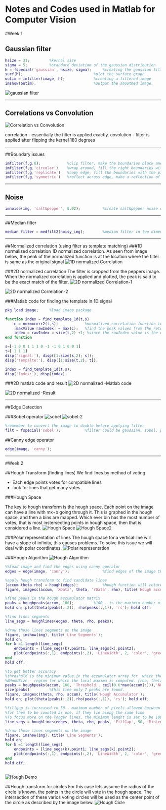 # Notes and Codes used in Matlab for Computer Vision

#Week 1

## Gaussian filter
```Matlab
hsize = 31;			%kernal size
sigma = 5;			%standard deviation of the gaussian distribution
h = fspecial('gaussian', hsize, sigma);		%creating the gaussian filter
surf(h);								%plot the surface graph
outim = imfilter(image, h);	 			%creating a filtered image
imshow(outim);							%output the smoothed image. 
```


![gaussian filter](https://github.com/radrajith/OpenCV_learn/blob/master/notes_images/gaussian.PNG?raw=true)
***
## Correlations vs Convolution

![Correlation vs Convolution](https://github.com/radrajith/OpenCV_learn/blob/master/notes_images/correlation_convolution.PNG?raw=true)

correlation - essentially the filter is applied exactly. 
covolution - filter is applied after flipping the kernel 180 degrees
***
##Boundary issues

```Matlab
imfilter(f,g,0);			%clip filter, make the boundaries black and then apply filter
imfilter(f,g,'circular') 	%wrap around, fill the right boundaries with the pixel on the left of the image, sort wrapping a paper and making it periodic and then apply filter
imfilter(f,g,'replicate')	%copy edge, fill the boundaries with the pixel on the edge.(extend the pixel on the edge) and then apply filter
imfilter(f,g,'symmetric')	%reflect across edge, make a reflection of the edge for the size of the boundary and then apply the filter
```
***
## Noise
```Matlab
imnoise(img, 'salt&pepper', 0.02);			%create salt&pepper noise on the image
```

***
##Median filter
```Matlab
median filter = medfilt2(noisy_img);		%median filter in two dimension
```
***
##Normalized correlation (using filter as template matching)
###1D normalized correlation
1D normalized correlation. As seen from image below, the peak of the normalized function is at the location where the filter is same as the original signal
![1D normalized Correlation](https://github.com/radrajith/OpenCV_learn/blob/master/notes_images/normalized_correlation_1.PNG?raw=true)

###2D normalized correlation
The filter is cropped from the peppers image. When the normalized correlation is applied and plotted, the peak is said to be the exact match of the filter. 
![2D normalized Correlation-1](https://github.com/radrajith/OpenCV_learn/blob/master/notes_images/normalized_correlation_2.PNG?raw=true)

![2D normalized Correlation-2](https://github.com/radrajith/OpenCV_learn/blob/master/notes_images/normalized_correlation_3.PNG?raw=true)

###Matlab code for finding the template in 1D signal
```Matlab
pkg load image;		%load image package

function index = find_template_1d(t,s)
	c = normxcorr2(t,s);			%normalized correlation function to compare and return the output with peaks
	[maxValue rawIndex] = max(c); 	%find the peak values from the returned correlation
	index = rawIndex = size(t,2) +1; %since the rawIndex value is the end point we have to subract the size of the filter from it 
end function

s=[-1 0 0 1 1 1 0 -1 -1 0 1 0 0 1]
t=[ 1 1 1]
disp('signal:'), disp([1:size(s,2); s]);
disp('tempalte:'), disp([1:size(t,2); t]);

index = find_template_1d(t,s);
disp('Index:'), disp(index);
```
###2D matlab code and result
![2D normalized -Matlab code](https://github.com/radrajith/OpenCV_learn/blob/master/notes_images/normalized_correlation_4.PNG?raw=true)

![2D normalized -Result](https://github.com/radrajith/OpenCV_learn/blob/master/notes_images/normalized_correlation_5.PNG?raw=true)

***

##Edge Detection

###Sobel operator
![sobel](https://github.com/radrajith/OpenCV_learn/blob/master/notes_images/sobel_1.PNG?raw=true)
![sobel-2](https://github.com/radrajith/OpenCV_learn/blob/master/notes_images/sobel_2.PNG?raw=true)

```Matlab
%remember to convert the image to double before applying filter
filt = fspecial('sobel');			%filter could be gaussian, sobel, prewitt, roberts: search online for examples
```
##Canny edge operator
```Matlab
edge(image, 'canny');				
```

***
#Week 2

##Hough Transform (finding lines)
We find lines by method of voting
- Each edge points votes for compatible lines
- look for lines that get many votes. 

###Hough Space

The key to hough transform is the hough space. Each point on the image can have a line with mx+b going through it. This is graphed in the hough space, and then a bins are mapped. Which ever bin has the most number of votes, that is most instersecting points in hough space, then that is considered a line. 
![Hough Space](https://github.com/radrajith/OpenCV_learn/blob/master/notes_images/hough_1.PNG?raw=true)
![Hough Space2](https://github.com/radrajith/OpenCV_learn/blob/master/notes_images/hough_2.PNG?raw=true)

###Polar representation of lines
The hough space for a vertical line will have a slope of infinity, this causes problems. To solve this issue we will deal with polar coordinates.
![Polar representation](https://github.com/radrajith/OpenCV_learn/blob/master/notes_images/polar_1.PNG?raw=true)

###Hough Algorithm
![Hough Algorithm](https://github.com/radrajith/OpenCV_learn/blob/master/notes_images/hough_algorithm.PNG?raw=true)

```Matlab
%%load image and find the edges using canny operator
edges = edge(image, 'canny');   			%find edges of the image that has been loaded already, using canny operator

%apply hough transform to find candidate lines
[accum theta rho] = hough(edges);			%hough function will return accum - accumulator array, theta - vector of angles, rho - vector of radius values
figure, imagesc(accum, 'XData', theta, 'YData', rho), title('Hough accumulator');

%find peaks in the hough accumulator matrix
peaks = houghpeaks(accum, 100);			%100 - is the maximim number of peaks that we are interested in
hold on; plot(theta(peaks(:,2)), rho(peaks(:,1)), 'rs'); hold off;		%peak return y(radius),x(angle)

%find lines segments
line_segs = houghlines(edges, theta, rho, peaks);

%draw those lines segments on the image
figure, imshow(img), title('Line Segments');
hold on;
for k =1:length(line_segs)
	endpoints = [line_segs(k).point1; line_segs(k).point2];
	plot(endpoints(:,1), endpoints(:,2), 'LineWidth', 2, 'color', 'green');
end
hold off;

%to get better accuracy
%threshold is the minimum value in the accumulator array for  which the peak is recognized. in this case 0.6 times the max accumulator array value
%NHoodSize - region for which the local maxima is computed. [rho, theta] 
peaks = houghpeaks(accum, 100, 'Threshold', ceil(0.6*max(accum(:))),'NHoodSize', [5,5]);
size(peaks)			%this time only 7 peaks are found. 
figure, imagesc(theta, rho, accum), title('Hough Accumulator');
hold on; plot(theta(peaks(:,2)),rho(peaks(:,1)), 'rs'); hold off;

%fillgap is increased to 50 - maximum number of pixels allowed between two segments
%for them to be counted as one, if they lie along the same line 
%To focus more on the longer lines, the minimum lenght is set to be 100 pixels
line_segs = houghlines(edges, theta, rho, peaks, 'FillGap', 50, 'MinLength', 100);	 

%draw those lines segments on the image
figure, imshow(img), title('Line Segments');
hold on;
for k =1:length(line_segs)
	endpoints = [line_segs(k).point1; line_segs(k).point2];
	plot(endpoints(:,1), endpoints(:,2), 'LineWidth', 2, 'color', 'green');
end
hold off;
 	

```

![Hough Demo](https://github.com/radrajith/OpenCV_learn/blob/master/notes_images/hough_demo.PNG?raw=true)


##Hough transform for circles
For this case lets assume the radius of the circle is known. the points in the circle will vote in the hough space. The intersection of these varios voting circles will be used as the center point of the circle as described by the image below.
![Hough Cicle](https://github.com/radrajith/OpenCV_learn/blob/master/notes_images/hough_circle.PNG?raw=true)

